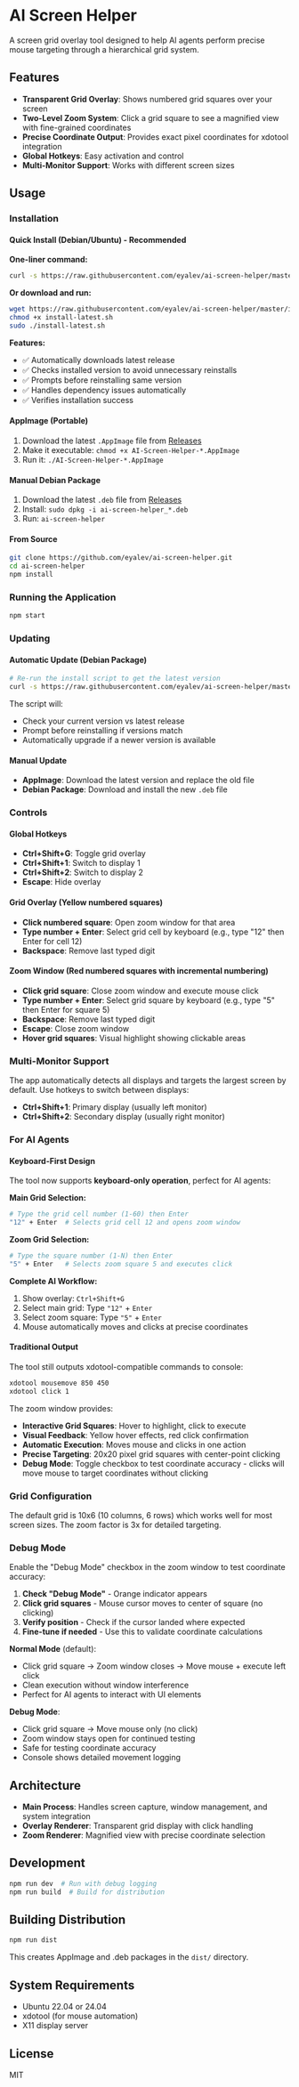 # AI Screen Helper

A screen grid overlay tool designed to help AI agents perform precise mouse targeting through a hierarchical grid system.

## Features

- **Transparent Grid Overlay**: Shows numbered grid squares over your screen
- **Two-Level Zoom System**: Click a grid square to see a magnified view with fine-grained coordinates
- **Precise Coordinate Output**: Provides exact pixel coordinates for xdotool integration
- **Global Hotkeys**: Easy activation and control
- **Multi-Monitor Support**: Works with different screen sizes

## Usage

### Installation

#### Quick Install (Debian/Ubuntu) - Recommended

**One-liner command:**
```bash
curl -s https://raw.githubusercontent.com/eyalev/ai-screen-helper/master/install-latest.sh | sudo bash
```

**Or download and run:**
```bash
wget https://raw.githubusercontent.com/eyalev/ai-screen-helper/master/install-latest.sh
chmod +x install-latest.sh
sudo ./install-latest.sh
```

**Features:**
- ✅ Automatically downloads latest release
- ✅ Checks installed version to avoid unnecessary reinstalls  
- ✅ Prompts before reinstalling same version
- ✅ Handles dependency issues automatically
- ✅ Verifies installation success

#### AppImage (Portable)

1. Download the latest `.AppImage` file from [Releases](https://github.com/eyalev/ai-screen-helper/releases)
2. Make it executable: `chmod +x AI-Screen-Helper-*.AppImage`
3. Run it: `./AI-Screen-Helper-*.AppImage`

#### Manual Debian Package

1. Download the latest `.deb` file from [Releases](https://github.com/eyalev/ai-screen-helper/releases)
2. Install: `sudo dpkg -i ai-screen-helper_*.deb`
3. Run: `ai-screen-helper`

#### From Source

```bash
git clone https://github.com/eyalev/ai-screen-helper.git
cd ai-screen-helper
npm install
```

### Running the Application

```bash
npm start
```

### Updating

#### Automatic Update (Debian Package)

```bash
# Re-run the install script to get the latest version
curl -s https://raw.githubusercontent.com/eyalev/ai-screen-helper/master/install-latest.sh | sudo bash
```

The script will:
- Check your current version vs latest release
- Prompt before reinstalling if versions match
- Automatically upgrade if a newer version is available

#### Manual Update

- **AppImage**: Download the latest version and replace the old file
- **Debian Package**: Download and install the new `.deb` file

### Controls

#### Global Hotkeys
- **Ctrl+Shift+G**: Toggle grid overlay
- **Ctrl+Shift+1**: Switch to display 1 
- **Ctrl+Shift+2**: Switch to display 2
- **Escape**: Hide overlay

#### Grid Overlay (Yellow numbered squares)
- **Click numbered square**: Open zoom window for that area
- **Type number + Enter**: Select grid cell by keyboard (e.g., type "12" then Enter for cell 12)
- **Backspace**: Remove last typed digit

#### Zoom Window (Red numbered squares with incremental numbering)
- **Click grid square**: Close zoom window and execute mouse click
- **Type number + Enter**: Select grid square by keyboard (e.g., type "5" then Enter for square 5)
- **Backspace**: Remove last typed digit  
- **Escape**: Close zoom window
- **Hover grid squares**: Visual highlight showing clickable areas

### Multi-Monitor Support

The app automatically detects all displays and targets the largest screen by default. Use hotkeys to switch between displays:
- **Ctrl+Shift+1**: Primary display (usually left monitor)
- **Ctrl+Shift+2**: Secondary display (usually right monitor)

### For AI Agents

#### Keyboard-First Design
The tool now supports **keyboard-only operation**, perfect for AI agents:

**Main Grid Selection:**
```bash
# Type the grid cell number (1-60) then Enter
"12" + Enter  # Selects grid cell 12 and opens zoom window
```

**Zoom Grid Selection:**  
```bash
# Type the square number (1-N) then Enter  
"5" + Enter   # Selects zoom square 5 and executes click
```

**Complete AI Workflow:**
1. Show overlay: `Ctrl+Shift+G`
2. Select main grid: Type `"12"` + `Enter` 
3. Select zoom square: Type `"5"` + `Enter`
4. Mouse automatically moves and clicks at precise coordinates

#### Traditional Output
The tool still outputs xdotool-compatible commands to console:

```bash
xdotool mousemove 850 450
xdotool click 1
```

The zoom window provides:
- **Interactive Grid Squares**: Hover to highlight, click to execute
- **Visual Feedback**: Yellow hover effects, red click confirmation
- **Automatic Execution**: Moves mouse and clicks in one action
- **Precise Targeting**: 20x20 pixel grid squares with center-point clicking
- **Debug Mode**: Toggle checkbox to test coordinate accuracy - clicks will move mouse to target coordinates without clicking

### Grid Configuration

The default grid is 10x6 (10 columns, 6 rows) which works well for most screen sizes. The zoom factor is 3x for detailed targeting.

### Debug Mode

Enable the "Debug Mode" checkbox in the zoom window to test coordinate accuracy:

1. **Check "Debug Mode"** - Orange indicator appears
2. **Click grid squares** - Mouse cursor moves to center of square (no clicking)
3. **Verify position** - Check if the cursor landed where expected
4. **Fine-tune if needed** - Use this to validate coordinate calculations

**Normal Mode** (default):
- Click grid square → Zoom window closes → Move mouse + execute left click
- Clean execution without window interference
- Perfect for AI agents to interact with UI elements

**Debug Mode**:
- Click grid square → Move mouse only (no click)
- Zoom window stays open for continued testing
- Safe for testing coordinate accuracy
- Console shows detailed movement logging

## Architecture

- **Main Process**: Handles screen capture, window management, and system integration
- **Overlay Renderer**: Transparent grid display with click handling  
- **Zoom Renderer**: Magnified view with precise coordinate selection

## Development

```bash
npm run dev  # Run with debug logging
npm run build  # Build for distribution
```

## Building Distribution

```bash
npm run dist
```

This creates AppImage and .deb packages in the `dist/` directory.

## System Requirements

- Ubuntu 22.04 or 24.04
- xdotool (for mouse automation)
- X11 display server

## License

MIT